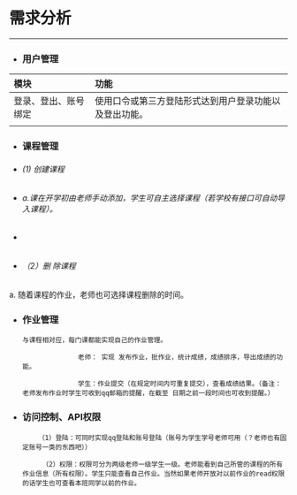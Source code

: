 # 需求分析

---

* ### 用户管理

| **模块** | **功能** |
| :--- | :--- |
| 登录、登出、账号绑定 | 使用口令或第三方登陆形式达到用户登录功能以及登出功能。 |
|  |  |

* ### 课程管理
* ###### \(1\)  创建课程
* ###### a.课在开学初由老师手动添加，学生可自主选择课程（若学校有接口可自动导入课程）。
* ###### 
* ###### （2）删 除课程

a.    随着课程的作业，老师也可选择课程删除的时间。

* ### 作业管理

  ```
  与课程相对应，每门课都能实现自己的作业管理。

                老师： 实现 发布作业，批作业，统计成绩，成绩排序，导出成绩的功能。

                学生：作业提交（在规定时间内可重复提交），查看成绩结果。（备注：老师发布作业时学生可收到qq邮箱的提醒，在截至 日期之前一段时间也可收到提醒。）
  ```
* ### 访问控制、API权限

  ```
      （1）登陆：可同时实现qq登陆和账号登陆（账号为学生学号老师可用（？老师也有固定账号一类的东西吧））

       （2）权限：权限可分为两级老师一级学生一级。老师能看到自己所管的课程的所有作业信息（所有权限）。学生只能查看自己作业。当然如果老师开放对以前作业的read权限的话学生也可查看本班同学以前的作业。 
  ```



